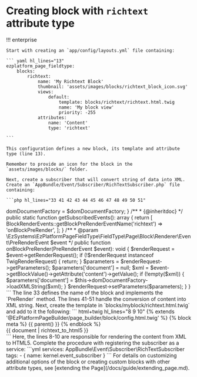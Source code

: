 # Creating block with `richtext` attribute type

!!! enterprise

    Start with creating an `app/config/layouts.yml` file containing:
    
    ``` yaml hl_lines="13"
    ezplatform_page_fieldtype:
        blocks:
            richtext:
                name: 'My Richtext Block'
                thumbnail: 'assets/images/blocks/richtext_block_icon.svg'
                views:
                    default:
                        template: blocks/richtext/richtext.html.twig
                        name: 'My block view'
                        priority: -255
                attributes:
                    name: 'Content'
                    type: 'richtext'
                    
    ``` 
    
    This configuration defines a new block, its template and attribute type (line 13).
    
    Remember to provide an icon for the block in the `assets/images/blocks/` folder.
    
    Next, create a subscriber that will convert string of data into XML. 
    Create an `AppBundle/Event/Subscriber/RichTextSubscriber.php` file containing:
    
    ```php hl_lines="33 41 42 43 44 45 46 47 48 49 50 51"
   <?php
   
   declare(strict_types=1);
   
   namespace EzSystems\EzPlatformPageFieldType\Event\Subscriber;
   
   use EzSystems\EzPlatformRichText\eZ\RichText\DOMDocumentFactory;
   use EzSystems\EzPlatformPageFieldType\FieldType\Page\Block\Renderer\BlockRenderEvents;
   use EzSystems\EzPlatformPageFieldType\FieldType\Page\Block\Renderer\Event\PreRenderEvent;
   use EzSystems\EzPlatformPageFieldType\FieldType\Page\Block\Renderer\Twig\TwigRenderRequest;
   use Symfony\Component\EventDispatcher\EventSubscriberInterface;
   
   class RichTextBlockSubscriber implements EventSubscriberInterface
   {
       /** @var \EzSystems\EzPlatformRichText\eZ\RichText\DOMDocumentFactory */
       private $domDocumentFactory;
   
       /**
        * @param \EzSystems\EzPlatformRichText\eZ\RichText\DOMDocumentFactory $domDocumentFactory
        */
       public function __construct(DOMDocumentFactory $domDocumentFactory)
       {
           $this->domDocumentFactory = $domDocumentFactory;
       }
   
       /**
        * {@inheritdoc}
        */
       public static function getSubscribedEvents(): array
       {
           return [
               BlockRenderEvents::getBlockPreRenderEventName('richtext') => 'onBlockPreRender',
           ];
       }
   
       /**
        * @param \EzSystems\EzPlatformPageFieldType\FieldType\Page\Block\Renderer\Event\PreRenderEvent $event
        */
       public function onBlockPreRender(PreRenderEvent $event): void
       {
           $renderRequest = $event->getRenderRequest();
           if (!$renderRequest instanceof TwigRenderRequest) {
               return;
           }
           $parameters = $renderRequest->getParameters();
           $parameters['document'] = null;
           $xml = $event->getBlockValue()->getAttribute('content')->getValue();
           if (!empty($xml)) {
               $parameters['document'] = $this->domDocumentFactory->loadXMLString($xml);
           }
           $renderRequest->setParameters($parameters);
       }
   }
    ```
    
    The line 33 defines the name of the block and implements the `PreRender` method.
    The lines 41-51 handle the conversion of content into XML string.
    
    Next, create the template in `blocks/myblock/richtext.html.twig` and add to it the following:
    
    ``` html+twig hl_lines="8 9 10"
    {% extends '@EzPlatformPageBuilder/page_builder/block/config.html.twig' %}
    
    {% block meta %}
        {{ parent() }}
        <meta name="LanguageCode" content="{{ language_code }}" />
    {% endblock %}
    
    <div class="block-richtext {{ block_class }}">
        {{ document | richtext_to_html5 }}
    </div>
    
    ```
    
    Here, the lines 8-10 are responsible for rendering the content from XML to HTML5.
    
    Complete the procedure with registering the subscriber as a service:
    
    ```yml
    services:
        AppBundle\Event\Subscriber\RichTextSubscriber
            tags:
                - { name: kernel.event_subscriber }
    ```
    
    For details on customizing additional options of the block or creating custom blocks with other attribute types, see [extending the Page](/docs/guide/extending_page.md).